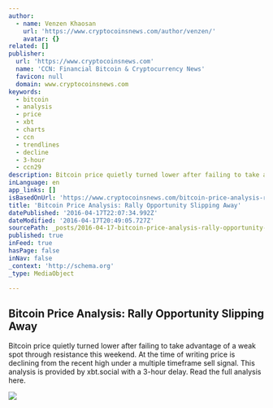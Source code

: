 ```yaml
---
author:
  - name: Venzen Khaosan
    url: 'https://www.cryptocoinsnews.com/author/venzen/'
    avatar: {}
related: []
publisher:
  url: 'https://www.cryptocoinsnews.com'
  name: 'CCN: Financial Bitcoin & Cryptocurrency News'
  favicon: null
  domain: www.cryptocoinsnews.com
keywords:
  - bitcoin
  - analysis
  - price
  - xbt
  - charts
  - ccn
  - trendlines
  - decline
  - 3-hour
  - ccn29
description: Bitcoin price quietly turned lower after failing to take advantage of a weak spot through resistance this weekend. At the time of writing price is declining from the recent high under a multiple timeframe sell signal. This analysis is provided by xbt.social with a 3-hour delay. Read the full analysis here.
inLanguage: en
app_links: []
isBasedOnUrl: 'https://www.cryptocoinsnews.com/bitcoin-price-analysis-rally-opportunity-slipping-away/'
title: 'Bitcoin Price Analysis: Rally Opportunity Slipping Away'
datePublished: '2016-04-17T22:07:34.992Z'
dateModified: '2016-04-17T20:49:05.727Z'
sourcePath: _posts/2016-04-17-bitcoin-price-analysis-rally-opportunity-slipping-away.md
published: true
inFeed: true
hasPage: false
inNav: false
_context: 'http://schema.org'
_type: MediaObject

---
```

<article style=""><h1>Bitcoin Price Analysis: Rally Opportunity Slipping Away</h1><p>Bitcoin price quietly turned lower after failing to take advantage of a weak spot through resistance this weekend. At the time of writing price is declining from the recent high under a multiple timeframe sell signal. This analysis is provided by xbt.social with a 3-hour delay. Read the full analysis here.</p><img src="https://www.cryptocoinsnews.com/wp-content/uploads/2016/04/Selection_20160417_001.png" /></article>
